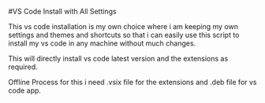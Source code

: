 #VS Code Install with All Settings

This vs code installation is my own choice where i am keeping my own settings and themes and shortcuts so that i can easily use this script to install my vs code in any machine without much changes.

This will directly install vs code latest version and the extensions as required.

Offline Process for this i need .vsix file for the extensions and .deb file for vs code app. 
